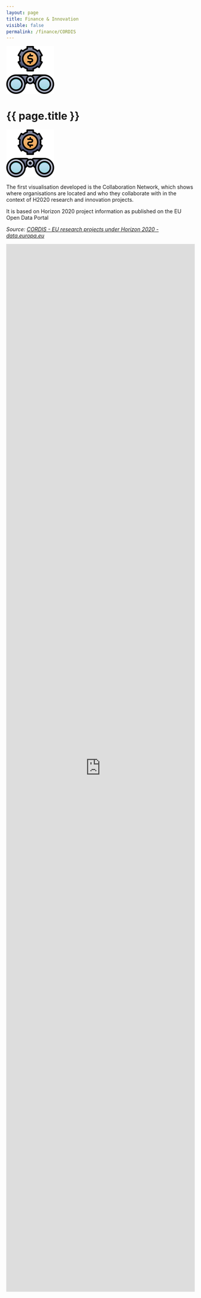 ```yaml
---
layout: page
title: Finance & Innovation
visible: false
permalink: /finance/CORDIS
---
```


<div class="finance">
	<div class="centered-title">
		<img src="/assets/icons/DrawKit-SaaS/Color/Binocular.svg">
		<h1>{{ page.title }}</h1>
		<img src="/assets/icons/DrawKit-SaaS/Color/Binocular.svg" style="transform: scaleX(-1);">
	</div>
	<div class="flex-container">
		<p>
				The first visualisation developed is the Collaboration Network, which shows where organisations are
				located and who they collaborate with in the context of H2020 research and innovation projects.
		</p>
		<p>
			It is based on Horizon 2020 project information as published on the EU Open Data Portal
		</p>
		<p style="font-style: italic;">
			<span>
				Source:
				<a class="underlined" href="http://data.europa.eu/euodp/en/data/dataset/cordisH2020projects">CORDIS - EU
					research projects under Horizon 2020 - data.europa.eu</a>
			</span>
		</p>
		<iframe src="https://cordis.europa.eu/datalab/datalab.php"
			style="width: 100%; height: 70vh; border: none;"></iframe>
	</div>
</div>
